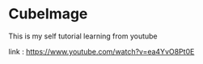# CubeImage

This is my self tutorial learning from youtube

link : https://www.youtube.com/watch?v=ea4YvO8Pt0E

